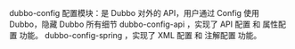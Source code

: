 dubbo-config 配置模块：是 Dubbo 对外的 API，用户通过 Config 使用Dubbo，隐藏 Dubbo 所有细节
dubbo-config-api ，实现了 API 配置 和 属性配置 功能。
dubbo-config-spring ，实现了 XML 配置 和 注解配置 功能。
